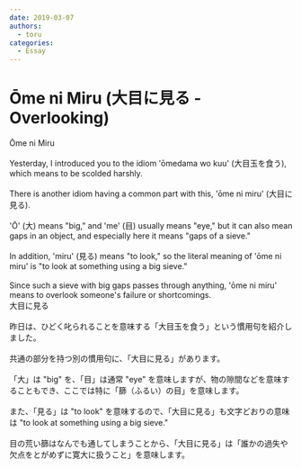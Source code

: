 ```yaml
---
date: 2019-03-07
authors:
  - toru
categories:
  - Essay
---
```


<h1 id="subject_show">Ōme ni Miru (大目に見る - Overlooking)</h1>
<div class="date" hidden>Mar 7, 2019 16:57</div>
<div id="post"><div id="body_show_ori">
Ōme ni Miru<br/><br/>Yesterday, I introduced you to the idiom 'ōmedama wo kuu' (大目玉を食う), which means to be scolded harshly.<br/><br/>There is another idiom having a common part with this, 'ōme ni miru' (大目に見る).<br/><br/>'Ō' (大) means "big," and 'me' (目) usually means "eye," but it can also mean gaps in an object, and especially here it means "gaps of a sieve."<br/><br/>In addition, 'miru' (見る) means "to look," so the literal meaning of 'ōme ni miru' is "to look at something using a big sieve."<br/><br/>Since such a sieve with big gaps passes through anything, 'ōme ni miru' means to overlook someone's failure or shortcomings.
</div></div>

<!-- more -->

<div id="post_ja"><div id="body_show_mo">
大目に見る<br/><br/>昨日は、ひどく叱られることを意味する「大目玉を食う」という慣用句を紹介しました。<br/><br/>共通の部分を持つ別の慣用句に、「大目に見る」があります。<br/><br/>「大」は "big" を、「目」は通常 "eye" を意味しますが、物の隙間などを意味することもでき、ここでは特に「篩（ふるい）の目」を意味します。<br/><br/>また、「見る」は "to look" を意味するので、「大目に見る」も文字どおりの意味は "to look at something using a big sieve."<br/><br/>目の荒い篩はなんでも通してしまうことから、「大目に見る」は「誰かの過失や欠点をとがめずに寛大に扱うこと」を意味します。
</div></div>
